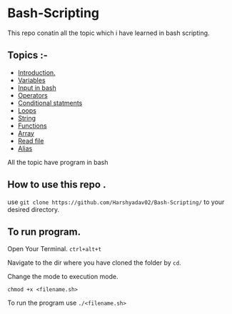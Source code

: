 
# Bash-Scripting

This repo conatin all the topic which i have learned in bash scripting.

## Topics :- 
 
 - [Introduction.](https://github.com/Harshyadav02/Bash-Scripting/tree/master/01_Intoduction)
- [Variables](https://github.com/Harshyadav02/Bash-Scripting/tree/master/02_Variables)
- [Input in bash](https://github.com/Harshyadav02/Bash-Scripting/tree/master/03_Inputs)
- [Operators](https://github.com/Harshyadav02/Bash-Scripting/tree/master/04_ArithmeticOperations)
- [Conditional statments](https://github.com/Harshyadav02/Bash-Scripting/tree/master/05_ConditionalStatment)
- [Loops](https://github.com/Harshyadav02/Bash-Scripting/tree/master/06_Loops)
- [String](https://github.com/Harshyadav02/Bash-Scripting/tree/master/07_String) 
- [Functions](https://github.com/Harshyadav02/Bash-Scripting/tree/master/08_Function)
- [Array](https://github.com/Harshyadav02/Bash-Scripting/tree/master/09_Arrays)
- [Read file](https://github.com/Harshyadav02/Bash-Scripting/tree/master/10_ReadFile)
- [Alias](https://github.com/Harshyadav02/Bash-Scripting/tree/master/11_Alias)

All the topic have program in bash 

## How to use this repo .

use  `git clone https://github.com/Harshyadav02/Bash-Scripting/` to your desired directory.


## To run program.


Open Your Terminal. `ctrl+alt+t`

Navigate to the dir where you have cloned the folder by   ` cd `.

Change the mode to execution mode. 

`chmod +x <filename.sh>` 

 To run the program use  `./<filename.sh>` 

